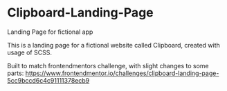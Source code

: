 # Clipboard-Landing-Page
Landing Page for fictional app

This is a landing page for a fictional website called Clipboard, created with usage of SCSS.

Built to match frontendmentors challenge, with slight changes to some parts:
https://www.frontendmentor.io/challenges/clipboard-landing-page-5cc9bccd6c4c91111378ecb9
